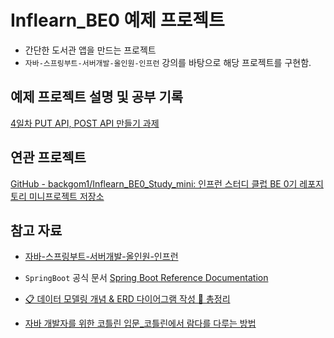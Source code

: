 # Inflearn_BE0 예제 프로젝트 

- 간단한 도서관 앱을 만드는 프로젝트
- `자바-스프링부트-서버개발-올인원-인프런` 강의를 바탕으로 해당 프로젝트를 구현함.

## 예제 프로젝트 설명 및 공부 기록

[4일차 PUT API, POST API 만들기 과제](https://velog.io/@badaclock/PUT-API-POST-API-%EB%A7%8C%EB%93%A4%EA%B8%B0-%EA%B3%BC%EC%A0%9C)

## 연관 프로젝트

[GitHub - backgom1/Inflearn\_BE0\_Study\_mini: 인프런 스터디 클럽 BE 0기 레포지토리 미니프로젝트 저장소](https://github.com/backgom1/Inflearn_BE0_Study_mini)

## 참고 자료

- [자바-스프링부트-서버개발-올인원-인프런](https://www.inflearn.com/course/lecture?courseSlug=%EC%9E%90%EB%B0%94-%EC%8A%A4%ED%94%84%EB%A7%81%EB%B6%80%ED%8A%B8-%EC%84%9C%EB%B2%84%EA%B0%9C%EB%B0%9C-%EC%98%AC%EC%9D%B8%EC%9B%90&unitId=208208)

- `SpringBoot` 공식 문서
  [Spring Boot Reference Documentation](https://docs.spring.io/spring-boot/docs/current/reference/htmlsingle/#getting-started)

- [📋 데이터 모델링 개념 & ERD 다이어그램 작성 💯 총정리](https://inpa.tistory.com/entry/DB-%F0%9F%93%9A-%EB%8D%B0%EC%9D%B4%ED%84%B0-%EB%AA%A8%EB%8D%B8%EB%A7%81-1N-%EA%B4%80%EA%B3%84-%F0%9F%93%88-ERD-%EB%8B%A4%EC%9D%B4%EC%96%B4%EA%B7%B8%EB%9E%A8)

- [자바 개발자를 위한 코틀린 입문_코틀린에서 람다를 다루는 방법](https://www.inflearn.com/course/lecture?courseSlug=java-to-kotlin&unitId=110633)
